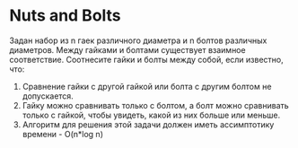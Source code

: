 # Nuts and Bolts
Задан набор из n гаек различного диаметра и n болтов различных диаметров. 
Между гайками и болтами существует взаимное соответствие. Соотнесите гайки и болты между собой, если известно, что:
  1. Cравнение гайки с другой гайкой или болта с другим болтом не допускается. 
  2. Гайку можно сравнивать только с болтом, а болт можно сравнивать только с гайкой, чтобы увидеть, какой из них больше или меньше.
  3. Алгоритм для решения этой задачи должен иметь ассимптотику времени - O(n*log n)
